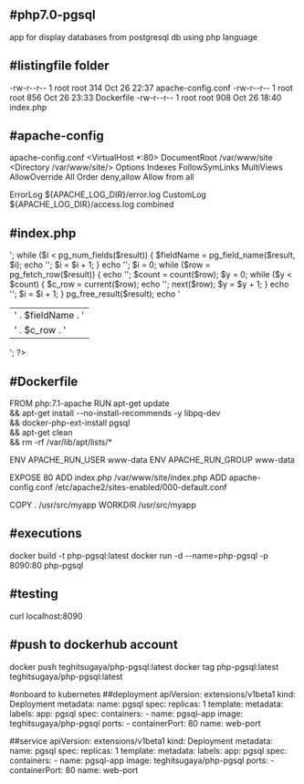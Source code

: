 #php7.0-pgsql
--------------
app for display databases from postgresql db using php language



#listingfile folder
-------------------
-rw-r--r--  1 root root  314 Oct 26 22:37 apache-config.conf
-rw-r--r--  1 root root  856 Oct 26 23:33 Dockerfile
-rw-r--r--  1 root root  908 Oct 26 18:40 index.php


#apache-config
--------------
apache-config.conf 
<VirtualHost *:80>
 DocumentRoot /var/www/site
  <Directory /var/www/site/>
      Options Indexes FollowSymLinks MultiViews
      AllowOverride All
      Order deny,allow
      Allow from all
  </Directory>

  ErrorLog ${APACHE_LOG_DIR}/error.log
  CustomLog ${APACHE_LOG_DIR}/access.log combined

</VirtualHost>


#index.php
----------
<?php

$host = '10.102.36.138';
$port = '5432';
$database = 'testing';
$user = 'testing';
$password = 'prismalink';

$connectString = 'host=' . $host . ' port=' . $port . ' dbname=' . $database . 
	' user=' . $user . ' password=' . $password;

$link = pg_connect($connectString);
if (!$link)
{
	die('Error: Could not connect: ' . pg_last_error());
}

$query = 'select * from test01';

$result = pg_query($query);

$i = 0;
echo '<html><body><table><tr>';
while ($i < pg_num_fields($result))
{
	$fieldName = pg_field_name($result, $i);
	echo '<td>' . $fieldName . '</td>';
	$i = $i + 1;
}
echo '</tr>';
$i = 0;

while ($row = pg_fetch_row($result)) 
{
	echo '<tr>';
	$count = count($row);
	$y = 0;
	while ($y < $count)
	{
		$c_row = current($row);
		echo '<td>' . $c_row . '</td>';
		next($row);
		$y = $y + 1;
	}
	echo '</tr>';
	$i = $i + 1;
}
pg_free_result($result);

echo '</table></body></html>';
?>




#Dockerfile
------------
FROM php:7.1-apache
RUN apt-get update \
  && apt-get install --no-install-recommends -y libpq-dev \
  && docker-php-ext-install pgsql \
  && apt-get clean \
  && rm -rf /var/lib/apt/lists/*

ENV APACHE_RUN_USER www-data 
ENV APACHE_RUN_GROUP www-data 

EXPOSE 80 
ADD index.php /var/www/site/index.php
ADD apache-config.conf /etc/apache2/sites-enabled/000-default.conf

COPY . /usr/src/myapp
WORKDIR /usr/src/myapp



#executions
----------
docker build -t php-pgsql:latest
docker run -d --name=php-pgsql -p 8090:80 php-pgsql




#testing
--------
curl localhost:8090


#push to dockerhub account
--------------------------
docker push teghitsugaya/php-pgsql:latest
docker tag php-pgsql:latest teghitsugaya/php-pgsql:latest

#onboard to kubernetes
##deployment
apiVersion: extensions/v1beta1
kind: Deployment
metadata:
  name: pgsql
spec: 
  replicas: 1
  template:
    metadata:
      labels:
        app: pgsql
    spec:
      containers:
      - name: pgsql-app
        image: teghitsugaya/php-pgsql
        ports:
        - containerPort: 80
          name: web-port
          
##service
apiVersion: extensions/v1beta1
kind: Deployment
metadata:
  name: pgsql
spec: 
  replicas: 1
  template:
    metadata:
      labels:
        app: pgsql
    spec:
      containers:
      - name: pgsql-app
        image: teghitsugaya/php-pgsql
        ports:
        - containerPort: 80
          name: web-port
